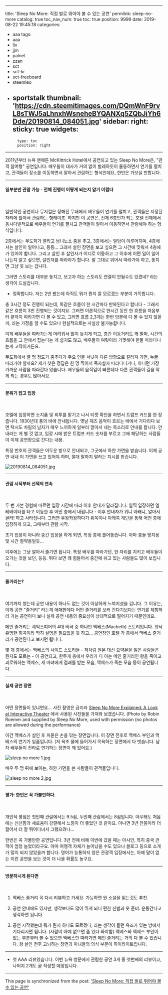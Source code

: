 
---
title: 'Sleep No More: 직접 발로 뛰어야 볼 수 있는 공연'
permlink: sleep-no-more
catalog: true
toc_nav_num: true
toc: true
position: 9999
date: 2019-08-22 19:45:18
categories:
- aaa
tags:
- aaa
- liv
- jjm
- palnet
- zzan
- sct
- sct-kr
- sct-freeboard
- steemleo
- sportstalk
thumbnail: 'https://cdn.steemitimages.com/DQmWnF9rvL8sTWJ5aLhnxhWsneheBYQANXq5ZQbJiYh6Dde/20190814_084051.jpg'
sidebar:
    right:
        sticky: true
widgets:
    -
        type: toc
        position: right
---


2011년부터 뉴욕 맨해튼 McKittrick Hotel에서 공연되고 있는 Sleep No More은, "관객 참여형" 공연입니다. 배우들이 대사가 거의 없이 발레하듯이 율동하면서 연기를 펼치고, 관객들이 장소를 이동하면서 알아서 관람하는 형식인데요, 한번은 가보실 만합니다.

---

#### 일부분만 관람 가능 - 전체 진행이 어떻게 되는지 알기 어렵다 
<br>

일반적인 공연이나 뮤지컬은 정해진 무대에서 배우들이 연기를 펼치고, 관객들은 지정된 자리에 앉아서 관람하는 형태이죠. 하지만 이 공연은, 전체 6층인가 되는 호텔 전체에서 동시다발적으로 배우들이 연기를 펼치고 관객들이 알아서 이동하면서 관람해야 하는 형식입니다. 

2층에서는 무도회가 열리고 남녀노소 춤을 추고, 3층에서는 밀담이 이루어지며, 4층에서는 살인이 일어나고, 등등... 그래서 살인 장면을 보고 싶으면 그 시간에 맞춰서 4층에 가 있어야 합니다. 그리고 살인 후 살인자가 어디로 이동하고 그 이후에 어떤 일이 일어나는지 알고 싶으면, 살인자를 따라아갸 합니다. 말 그대로 뛰어서 따라가야 하고, 놓치면 그냥 못 보는 겁니다. 

그러면 스토리를 대부분 놓치고, 보고자 하는 스토리도 연결이 안될수도 있겠네? 라는 생각이 드실겁니다. 

* 정확합니다. 저는 2번 봤는데 아직도 뭐가 뭔지 잘 모르겠는 부분이 가득합니다.

총 3시간 정도 진행이 되는데, 똑같은 흐름이 한 시간마다 반복된다고 합니다 - 그래서 같은 흐름이 3번 진행되는 것이지요. 그러면 이론적으로 한시간 동안 한 흐름을 처음부터 끝까지 따라가면 다 볼 수 있고, 그러면 흐름 2,3개는 한번 방문에 다 볼 수 있지 않을까, 라는 가정을 할 수도 있으나 현실적으로는 사실상 불가능합니다.

이게 배우들을 따라가는게 어려워서 많이 놓치게 되고, 층간 이동거리도 꽤 멀며, 시간의 흐름을 그 안에서 잡는다는 게 쉽지도 않고, 배우들이 여럿이라 기껏해야 한둘 따라다니는게 고작이거든요. 

무도회에서 열 명 정도가 춤추다가 주요 인물 서넛이 다른 방향으로 갈라져 가면, 누굴 따라가야 할까요? 제가 찾은 정답은 한 명 찍어서 죽자살자 따라다니거나, 아니면 가장 가까운 사람을 따라간다 였습니다. 배우들의 움직임이 빠른데다 다른 관객들이 길을 막게 되는 경우도 많아서요.

---

#### 분위기 잡고 입장 
<br>


호텔에 입장하면 소지품 및 외투를 맡기고 나서 티켓 확인을 하면서 트럼프 카드를 한 장 줍니다.   1930년대 풍의 바에 안내됩니다. 옛날 재즈 음악이 흐르는 바에서 기다리다 보면 턱시도 차림의 남자가 매우 느끼하게 일부러 깔아서 내는 목소리로 안내를 합니다. 안내라는 게 별 것 없고, 입장 시에 받은 트럼프 카드 숫자를 부르고 그에 해당하는 사람들이 이제 공연장으로 간다는 내용.

특정 번호의 관객들은 어두운 방으로 안내되고, 그곳에서 하얀 가면을 받습니다. 이제 공연 내내 이 가면을 쓰고 있어야 하며, 절대 말하지 말라는 지시를 받습니다.

![20190814_084051.jpg](https://cdn.steemitimages.com/DQmWnF9rvL8sTWJ5aLhnxhWsneheBYQANXq5ZQbJiYh6Dde/20190814_084051.jpg)
<br>

---

#### 관람 시작부터 선택의 연속 
<br>


두 번 가본 경험에 따르면 입장 시간에 따라 이후 안내가 달라집니다. 일찍 입장하면 엘레베이터를 타고 이동한 후 어떤 층에서 내립니다 - 이후 안내자가 위냐 아래냐, 알아서 골라! 하고 사라집니다. 그러면 우왕좌왕하다가 위쪽이나 아래쪽 계단을 통해 어떤 층에 입장하게 되고, 그때부터 관람 시작. 

초기 입장이 아니라 중간 입장을 하게 되면, 특정 층에 풀어놓습니다. 아마 충돌 방지용 및 시간 절약용일듯...

이후에는 그냥 알아서 즐기면 됩니다. 특정 배우를 따라가던, 한 자리를 지키고 배우들이 오가는 것을 보던, 등등. 뛰다 보면 꽤 힘들어서 중간에 쉬고 있는 사람들도 많이 보입니다.

---

#### 줄거리는? 
<br>

여기까지 썼는데 공연 내용이 하나도 없는 것이 이상하게 느껴지셨을 겁니다. 그 이유는, 이게 공연 "줄거리" 라는게 애매한데다 어떤 줄거리를 보러 간다기보다는 연기를 체험하러 가는 공연이다 보니 실제 공연 내용의 중요성이 상대적으로 떨어지기 때문인데요.

메인 줄거리는 셰익스피어의 4대 비극 중 하나인 맥베스(Macbeth) 스토리입니다. 워낙 유명한 희곡이라 딱히 설명은 필요없을 듯 하고... 공연장인 호텔 각 층에서 맥베스 줄거리가 공연된다고 보시면 됩니다. 

몇 개 층에서는 맥베스의 사이드 스토리들 - 저처럼 원본 대신 요약본을 읽은 사람들은 뭔지도 모르는 - 이 공연되고, 한두개 층에서 우리가 다 아는 메인 줄거리인 왕을 죽이고 괴로워하는 맥베스, 세 마녀에게 점괘를 받는 모습, 맥베스가 죽는 모습 등이 공연됩니다. 

---

#### 실제 공연 장면 
<br>


어떤 장면들이 있냐면요... 사진 촬영은 금지라 [Sleep No More Explained: A Look at Interactive Theater](https://sightdoing.net/sleep-no-more-explained/) 에서 사용된 사진들을 가져와 보겠습니다. (Photo by Robin Roemer and supplied by Sleep No More, used with permission (no photos are allowed during the performance)

이건 맥베스가 살인 후 피묻은 손을 닦는 장면입니다. 이 장면 전후로 맥베스 부인과 맥베스의 연기가 일품입니다. (저 욕조 물에 들어가서 목욕하는 장면에서 다 벗습니다. 남자 배우들이 전라로 연기하는 장면이 꽤 있어요.)

![sleep no more 1.jpg](https://cdn.steemitimages.com/DQmX2tAogCsHmzN4FVDwJAjVauJen7d1v3tphUXgAtYr8SB/sleep%20no%20more%201.jpg)

배우 두 명 뒤에 보이는, 하얀 가면을 쓴 사람들이 관객들입니다. 

![sleep no more 2.jpg](https://cdn.steemitimages.com/DQmVi8vwPmEPjqzK59LiqFg49BA1QtvYkfhsMmfix2h3Hak/sleep%20no%20more%202.jpg)
 
---

#### 평가: 한번은 꼭 가볼만하다.
<br>


개인적 평점은 첫번째 관람에서는 9.5점, 두번째 관람에서는 8점입니다. 아무래도 처음에는 신선함과 새로움이 강렬해서 느낌이 더 좋았던 것 같아요. 아니면 3년 전쯤이라 더 젊어서 더 잘 뛰어다녀서 그랬으려나...

한번은 꼭 가볼만한 공연입니다. 3년 전에 비해 이번에 갔을 때는 아시안, 특히 중국 관객이 엄청 늘었더라구요. 아마 여행객 자체가 늘어났을 수도 있으나 블로그 등으로 소개가 많이 되지 않았을까 합니다. 영어가 능통하지 않은 관광객 입장에서는, 아예 말이 없는 이런 공연을 보는 것이 더 나을 확률도 높구요.

---

#### 방문하시게 된다면 
<br>

1. 맥베스 줄거리 꼭 다시 리뷰하고 가세요. 가능하면 원 소설을 읽는것도 추천.

2. 공연 안내에도 있지만, 생각보다도 많이 뛰게 되니 편한 신발과 옷 준비. 운동간다고 생각하면 됩니다.

3. 공연 시작했는데 뭐가 뭔지 하나도 모르겠다, 라는 생각이 들면 욕조가 있는 방에서 기다리시면 됩니다. (사람이 아예 없으면 좀 있다 와야함) 맥베스와 맥베스 부인이 있는 부분부터 볼 수 있으면 맥베스만 따라가면 메인 줄거리는 거의 다 볼 수 있습니다. 왕 살인 전후 고뇌하는 장면과 마녀들의 의식 부분이 하이라이트입니다.

---

* 첫 AAA 리뷰였습니다. 이번 뉴욕 방문에서 관람한 공연 3개 중 첫번째의 리뷰이고, 나머지 2개도 곧 작성할 예정입니다.

- - -

This page is synchronized from the post: ['Sleep No More: 직접 발로 뛰어야 볼 수 있는 공연'](https://steemit.com/@glory7/sleep-no-more)
